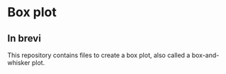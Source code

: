 # Box plot

## In brevi

This repository contains files to create a box plot, also called a box-and-whisker plot. 
